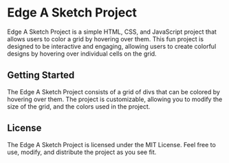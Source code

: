 # Edge A Sketch Project

Edge A Sketch Project is a simple HTML, CSS, and JavaScript project that allows users to color a grid by hovering over them. This fun project is designed to be interactive and engaging, allowing users to create colorful designs by hovering over individual cells on the grid.

## Getting Started

The Edge A Sketch Project consists of a grid of divs that can be colored by hovering over them. The project is customizable, allowing you to modify the size of the grid, and the colors used in the project.

## License

The Edge A Sketch Project is licensed under the MIT License. Feel free to use, modify, and distribute the project as you see fit.

